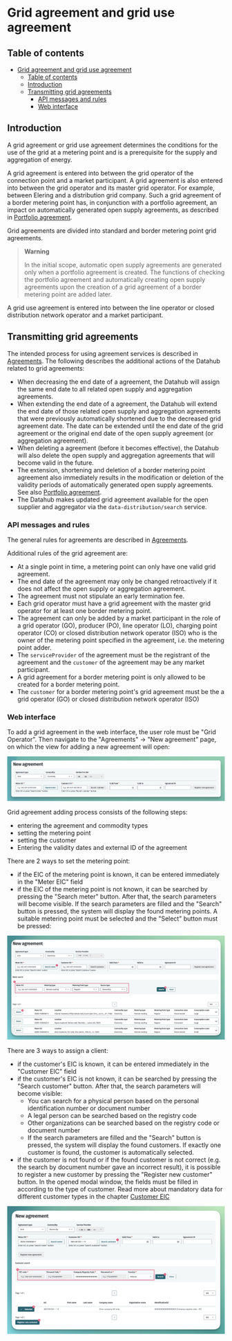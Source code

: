 ﻿# Grid agreement and grid use agreement

## Table of contents

<!-- TOC -->
* [Grid agreement and grid use agreement](#grid-agreement-and-grid-use-agreement)
  * [Table of contents](#table-of-contents)
  * [Introduction](#introduction)
  * [Transmitting grid agreements](#transmitting-grid-agreements)
    * [API messages and rules](#api-messages-and-rules)
    * [Web interface](#web-interface)
<!-- TOC -->

## Introduction

A grid agreement or grid use agreement determines the conditions for the use of the grid at a metering point and is a prerequisite for the supply and aggregation of energy.

A grid agreement is entered into between the grid operator of the connection point and a market participant. A grid agreement is also entered into between the grid operator and its master grid operator. For example, between Elering and a distribution grid company. Such a grid agreement of a border metering point has, in conjunction with a portfolio agreement, an impact on automatically generated open supply agreements, as described in [Portfolio agreement](06.1-portfolio-agreement.md).

Grid agreements are divided into standard and border metering point grid agreements.

> **Warning**
> 
> In the initial scope, automatic open supply agreements are generated only when a portfolio agreement is created. The functions of checking the portfolio agreement and automatically creating open supply agreements upon the creation of a grid agreement of a border metering point are added later.

A grid use agreement is entered into between the line operator or closed distribution network operator and a market participant.

## Transmitting grid agreements

The intended process for using agreement services is described in [Agreements](06-agreements.md). The following describes the additional actions of the Datahub related to grid agreements:

- When decreasing the end date of a agreement, the Datahub will assign the same end date to all related open supply and aggregation agreements.
- When extending the end date of a agreement, the Datahub will extend the end date of those related open supply and aggregation agreements that were previously automatically shortened due to the decreased grid agreement date. The date can be extended until the end date of the grid agreement or the original end date of the open supply agreement (or aggregation agreement).
- When deleting a agreement (before it becomes effective), the Datahub will also delete the open supply and aggregation agreements that will become valid in the future.
- The extension, shortening and deletion of a border metering point agreement also immediately results in the modification or deletion of the validity periods of automatically generated open supply agreements. See also [Portfolio agreement](06.1-portfolio-agreement.md).
- The Datahub makes updated grid agreement available for the open supplier and aggregator via the `data-distribution/search` service.

### API messages and rules

The general rules for agreements are described in [Agreements](06-agreements.md#message-rules).

Additional rules of the grid agreement are:

- At a single point in time, a metering point can only have one valid grid agreement.
- The end date of the agreement may only be changed retroactively if it does not affect the open supply or aggregation agreement.
- The agreement must not stipulate an early termination fee.
- Each grid operator must have a grid agreement with the master grid operator for at least one border metering point.
- The agreement can only be added by a market participant in the role of a grid operator (GO), producer (PO), line operator (LO), charging point operator (CO) or closed distribution network operator (ISO) who is the owner of the metering point specified in the agreement, i.e. the metering point adder.
- The `serviceProvider` of the agreement must be the registrant of the agreement and the `customer` of the agreement may be any market participant.
- A grid agreement for a border metering point is only allowed to be created for a border metering point.
- The `customer` for a border metering point's grid agreement must be the a grid operator (GO) or closed distribution network operator (ISO)

### Web interface

To add a grid agreement in the web interface, the user role must be "Grid Operator". Then navigate to the "Agreements" -> "New agreement" page, on which the view for adding a new agreement will open:

![New agreement](../images/opp-ui/agreement/new-grid-agreement.jpg)

Grid agreement adding process consists of the following steps:

- entering the agreement and commodity types
- setting the metering point
- setting the customer
- Entering the validity dates and external ID of the agreement

There are 2 ways to set the metering point:

- if the EIC of the metering point is known, it can be entered immediately in the "Meter EIC" field
- if the EIC of the metering point is not known, it can be searched by pressing the "Search meter" button. After that, the search parameters will become visible. If the search parameters are filled and the "Search" button is pressed, the system will display the found metering points. A suitable metering point must be selected and the "Select" button must be pressed:

![Search metering point for grid agreement](../images/opp-ui/agreement/grid-agreement-search-metering-point.jpg)

There are 3 ways to assign a client:

- if the customer's EIC is known, it can be entered immediately in the "Customer EIC" field
- if the customer's EIC is not known, it can be searched by pressing the "Search customer" button. After that, the search parameters will become visible:
  - You can search for a physical person based on the personal identification number or document number
  - A legal person can be searched based on the registry code
  - Other organizations can be searched based on the registry code or document number
  - If the search parameters are filled and the "Search" button is pressed, the system will display the found customers. If exactly one customer is found, the customer is automatically selected.
- if the customer is not found or if the found customer is not correct (e.g. the search by document number gave an incorrect result), it is possible to register a new customer by pressing the "Register new customer" button. In the opened modal window, the fields must be filled in according to the type of customer. Read more about mandatory data for different customer types in the chapter [Customer EIC](04-kliendi-eic.md#adding-and-changing-the-kliendi-and-his-metadata)

![Search customer for grid agreement](../images/opp-ui/agreement/grid-agreement-search-customer.jpg)
